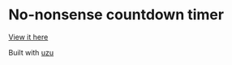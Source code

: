 # No-nonsense countdown timer

[View it here](http://www.jayrbolton.com/countdown-timer/)

Built with [uzu](https://github.com/jayrbolton/uzujs)
